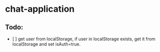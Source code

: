 # chat-application

## Todo:

- [ ] get user from localStorage, if user in localStorage exists, get it from localStorage and
  set isAuth=true.
